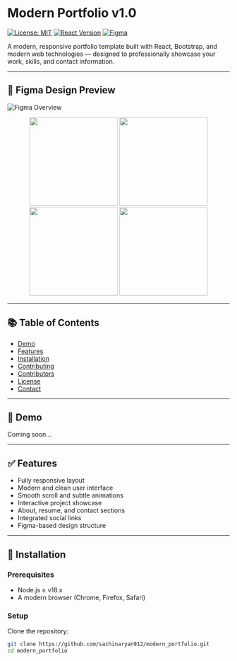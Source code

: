# Modern Portfolio v1.0

[![License: MIT](https://img.shields.io/badge/license-MIT-blue.svg)](https://opensource.org/licenses/MIT)
[![React Version](https://img.shields.io/badge/React-19.1.0-blue.svg)](https://reactjs.org/)
[![Figma](https://img.shields.io/badge/Figma-Design-blue?logo=figma)](https://www.figma.com/)

A modern, responsive portfolio template built with React, Bootstrap, and modern web technologies — designed to professionally showcase your work, skills, and contact information.

---

## 📐 Figma Design Preview

![Figma Overview](https://github.com/user-attachments/assets/f873090b-7475-4687-8f82-34c9d05e4527)

<div align="center">
  <img src="https://github.com/user-attachments/assets/b633a5fc-840a-4aba-ab53-05f7559542ba" width="200" />
  <img src="https://github.com/user-attachments/assets/e13fd02c-4ccd-443f-b2db-66218416ed87" width="200" />
  <img src="https://github.com/user-attachments/assets/6fdec2e1-d1d5-4a52-87d4-68ae6deb5e73" width="200" />
  <img src="https://github.com/user-attachments/assets/28247f27-f437-445f-a5b2-f70e574d407a" width="200" />
</div>

---

## 📚 Table of Contents

- [Demo](https://mradulsharma.vercel.app/)
- [Features](#features)
- [Installation](#installation)
- [Contributing](#contributing)
- [Contributors](#contributors)
- [License](#license)
- [Contact](#contact)

---

## 🚀 Demo

Coming soon...

---

## ✅ Features

- Fully responsive layout
- Modern and clean user interface
- Smooth scroll and subtle animations
- Interactive project showcase
- About, resume, and contact sections
- Integrated social links
- Figma-based design structure

---

## 🧩 Installation

### Prerequisites

- Node.js ≥ v18.x
- A modern browser (Chrome, Firefox, Safari)

### Setup

Clone the repository:

```bash
git clone https://github.com/sachinaryan912/modern_portfolio.git
cd modern_portfolio
